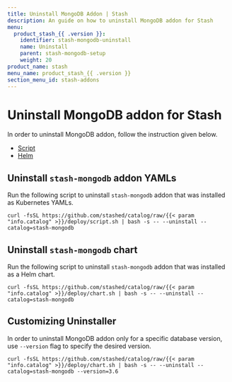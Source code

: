 ```yaml
---
title: Uninstall MongoDB Addon | Stash
description: An guide on how to uninstall MongoDB addon for Stash
menu:
  product_stash_{{ .version }}:
    identifier: stash-mongodb-uninstall
    name: Uninstall
    parent: stash-mongodb-setup
    weight: 20
product_name: stash
menu_name: product_stash_{{ .version }}
section_menu_id: stash-addons
---
```


# Uninstall MongoDB addon for Stash

In order to uninstall MongoDB addon, follow the instruction given below.

<ul class="nav nav-tabs" id="installerTab" role="tablist">
  <li class="nav-item">
    <a class="nav-link active" id="script-tab" data-toggle="tab" href="#script" role="tab" aria-controls="script" aria-selected="true">Script</a>
  </li>
  <li class="nav-item">
    <a class="nav-link" id="helm-tab" data-toggle="tab" href="#helm" role="tab" aria-controls="helm" aria-selected="false">Helm</a>
  </li>
</ul>
<div class="tab-content" id="installerTabContent">
  <div class="tab-pane fade show active" id="script" role="tabpanel" aria-labelledby="script-tab">

## Uninstall `stash-mongodb` addon YAMLs

Run the following script to uninstall `stash-mongodb` addon that was installed as Kubernetes YAMLs.

```console
curl -fsSL https://github.com/stashed/catalog/raw/{{< param "info.catalog" >}}/deploy/script.sh | bash -s -- --uninstall --catalog=stash-mongodb
```

</div>
<div class="tab-pane fade" id="helm" role="tabpanel" aria-labelledby="helm-tab">

## Uninstall `stash-mongodb` chart

Run the following script to uninstall `stash-mongodb` addon that was installed as a Helm chart.

```console
curl -fsSL https://github.com/stashed/catalog/raw/{{< param "info.catalog" >}}/deploy/chart.sh | bash -s -- --uninstall --catalog=stash-mongodb
```

</div>
</div>

## Customizing Uninstaller

In order to uninstall MongoDB addon only for a specific database version, use `--version` flag to specify the desired version.

```console
curl -fsSL https://github.com/stashed/catalog/raw/{{< param "info.catalog" >}}/deploy/chart.sh | bash -s -- --uninstall --catalog=stash-mongodb --version=3.6
```

